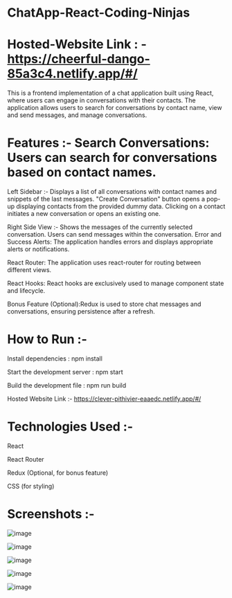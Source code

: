 # ChatApp-React-Coding-Ninjas

# Hosted-Website Link : - https://cheerful-dango-85a3c4.netlify.app/#/

This is a frontend implementation of a chat application built using React, where users can engage in conversations with their contacts. The application allows users to search for conversations by contact name, view and send messages, and manage conversations.

# Features :- Search Conversations: Users can search for conversations based on contact names.

Left Sidebar :- Displays a list of all conversations with contact names and snippets of the last messages. "Create Conversation" button opens a pop-up displaying contacts from the provided dummy data. Clicking on a contact initiates a new conversation or opens an existing one.

Right Side View :- Shows the messages of the currently selected conversation. Users can send messages within the conversation. Error and Success Alerts: The application handles errors and displays appropriate alerts or notifications.

React Router: The application uses react-router for routing between different views.

React Hooks: React hooks are exclusively used to manage component state and lifecycle.

Bonus Feature (Optional):Redux is used to store chat messages and conversations, ensuring persistence after a refresh.

# How to Run :-

Install dependencies : npm install

Start the development server : npm start

Build the development file : npm run build

Hosted Website Link :- https://clever-pithivier-eaaedc.netlify.app/#/

# Technologies Used :-

React

React Router

Redux (Optional, for bonus feature)

CSS (for styling)

# Screenshots :-

![image](https://github.com/AbhijeetKrMishra2/React-ChatApp-Coding-Ninjas/assets/139151966/f0732ab1-1675-4611-8c4b-9d10df48a2ca)

![image](https://github.com/AbhijeetKrMishra2/React-ChatApp-Coding-Ninjas/assets/139151966/c6182c84-19ab-4cef-a156-68fe7b8c4286)

![image](https://github.com/AbhijeetKrMishra2/React-ChatApp-Coding-Ninjas/assets/139151966/1f07bd88-5a62-487a-82d9-805b9732fb19)

![image](https://github.com/AbhijeetKrMishra2/React-ChatApp-Coding-Ninjas/assets/139151966/0f0fcde3-ba23-47e0-86ea-33612be5f758)

![image](https://github.com/AbhijeetKrMishra2/React-ChatApp-Coding-Ninjas/assets/139151966/e1a625bf-32dc-4ad2-a871-f543653370aa)




